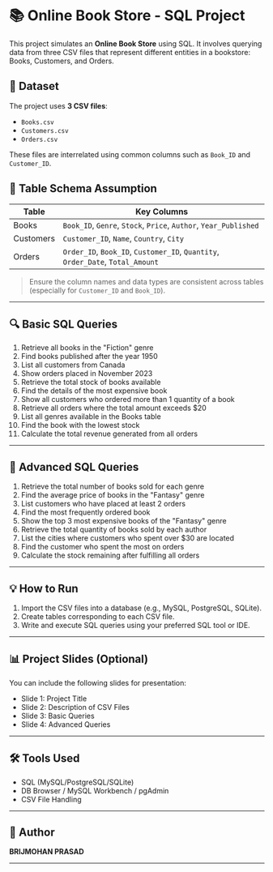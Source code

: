 # 📚 Online Book Store - SQL Project

This project simulates an **Online Book Store** using SQL. It involves querying data from three CSV files that represent different entities in a bookstore: Books, Customers, and Orders.

## 📁 Dataset

The project uses **3 CSV files**:

- `Books.csv`
- `Customers.csv`
- `Orders.csv`

These files are interrelated using common columns such as `Book_ID` and `Customer_ID`.

## 🧾 Table Schema Assumption

| Table      | Key Columns                      |
|------------|----------------------------------|
| Books      | `Book_ID`, `Genre`, `Stock`, `Price`, `Author`, `Year_Published` |
| Customers  | `Customer_ID`, `Name`, `Country`, `City` |
| Orders     | `Order_ID`, `Book_ID`, `Customer_ID`, `Quantity`, `Order_Date`, `Total_Amount` |

> Ensure the column names and data types are consistent across tables (especially for `Customer_ID` and `Book_ID`).

---

## 🔍 Basic SQL Queries

1. Retrieve all books in the "Fiction" genre
2. Find books published after the year 1950
3. List all customers from Canada
4. Show orders placed in November 2023
5. Retrieve the total stock of books available
6. Find the details of the most expensive book
7. Show all customers who ordered more than 1 quantity of a book
8. Retrieve all orders where the total amount exceeds $20
9. List all genres available in the Books table
10. Find the book with the lowest stock
11. Calculate the total revenue generated from all orders

---

## 🧠 Advanced SQL Queries

1. Retrieve the total number of books sold for each genre
2. Find the average price of books in the "Fantasy" genre
3. List customers who have placed at least 2 orders
4. Find the most frequently ordered book
5. Show the top 3 most expensive books of the "Fantasy" genre
6. Retrieve the total quantity of books sold by each author
7. List the cities where customers who spent over $30 are located
8. Find the customer who spent the most on orders
9. Calculate the stock remaining after fulfilling all orders

---

## 💡 How to Run

1. Import the CSV files into a database (e.g., MySQL, PostgreSQL, SQLite).
2. Create tables corresponding to each CSV file.
3. Write and execute SQL queries using your preferred SQL tool or IDE.

---

## 📊 Project Slides (Optional)

You can include the following slides for presentation:
- Slide 1: Project Title
- Slide 2: Description of CSV Files
- Slide 3: Basic Queries
- Slide 4: Advanced Queries

---

## 🛠 Tools Used

- SQL (MySQL/PostgreSQL/SQLite)
- DB Browser / MySQL Workbench / pgAdmin
- CSV File Handling

---

## 📌 Author

**BRIJMOHAN PRASAD**  


---


